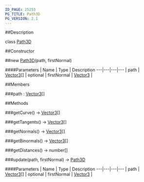 ```yaml
---
ID_PAGE: 25253
PG_TITLE: Path3D
PG_VERSION: 2.1
---
```

##Description

class [Path3D](/classes/2.2-alpha/Path3D)



##Constructor

##new [Path3D](/classes/2.2-alpha/Path3D)(path, firstNormal)



####Parameters
 | Name | Type | Description
---|---|---|---
 | path | [Vector3](/classes/2.2-alpha/Vector3)[] | 
optional | firstNormal | [Vector3](/classes/2.2-alpha/Vector3) | 

##Members

###path : [Vector3](/classes/2.2-alpha/Vector3)[]



##Methods

###getCurve() &rarr; [Vector3](/classes/2.2-alpha/Vector3)[]


###getTangents() &rarr; [Vector3](/classes/2.2-alpha/Vector3)[]


###getNormals() &rarr; [Vector3](/classes/2.2-alpha/Vector3)[]


###getBinormals() &rarr; [Vector3](/classes/2.2-alpha/Vector3)[]


###getDistances() &rarr; number[]


###update(path, firstNormal) &rarr; [Path3D](/classes/2.2-alpha/Path3D)



####Parameters
 | Name | Type | Description
---|---|---|---
 | path | [Vector3](/classes/2.2-alpha/Vector3)[] | 
optional | firstNormal | [Vector3](/classes/2.2-alpha/Vector3) | 

